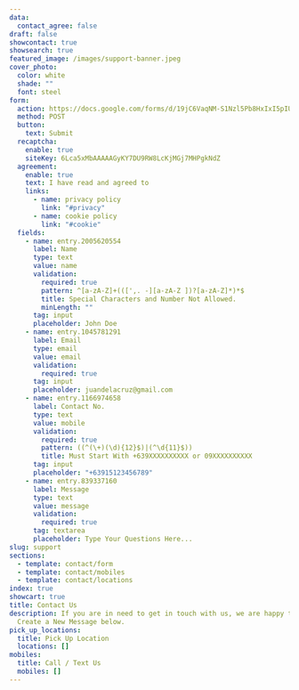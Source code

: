 ```yaml
---
data:
  contact_agree: false
draft: false
showcontact: true
showsearch: true
featured_image: /images/support-banner.jpeg
cover_photo:
  color: white
  shade: ""
  font: steel
form:
  action: https://docs.google.com/forms/d/19jC6VaqNM-S1Nzl5Pb8HxIxI5pIUNwnr20LgALn5WbE/prefill
  method: POST
  button:
    text: Submit
  recaptcha:
    enable: true
    siteKey: 6Lca5xMbAAAAAGyKY7DU9RW8LcKjMGj7MHPgkNdZ
  agreement:
    enable: true
    text: I have read and agreed to
    links:
      - name: privacy policy
        link: "#privacy"
      - name: cookie policy
        link: "#cookie"
  fields:
    - name: entry.2005620554
      label: Name
      type: text
      value: name
      validation:
        required: true
        pattern: ^[a-zA-Z]+(([',. -][a-zA-Z ])?[a-zA-Z]*)*$
        title: Special Characters and Number Not Allowed.
        minLength: ""
      tag: input
      placeholder: John Doe
    - name: entry.1045781291
      label: Email
      type: email
      value: email
      validation:
        required: true
      tag: input
      placeholder: juandelacruz@gmail.com
    - name: entry.1166974658
      label: Contact No.
      type: text
      value: mobile
      validation:
        required: true
        pattern: ((^(\+)(\d){12}$)|(^\d{11}$))
        title: Must Start With +639XXXXXXXXXX or 09XXXXXXXXXX
      tag: input
      placeholder: "+63915123456789"
    - name: entry.839337160
      label: Message
      type: text
      value: message
      validation:
        required: true
      tag: textarea
      placeholder: Type Your Questions Here...
slug: support
sections:
  - template: contact/form
  - template: contact/mobiles
  - template: contact/locations
index: true
showcart: true
title: Contact Us
description: If you are in need to get in touch with us, we are happy to reply.
  Create a New Message below.
pick_up_locations:
  title: Pick Up Location
  locations: []
mobiles:
  title: Call / Text Us
  mobiles: []
---
```

